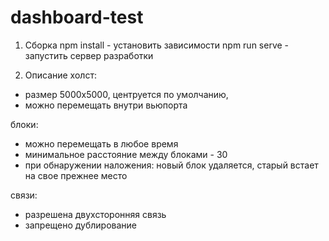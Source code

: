 # dashboard-test

1. Сборка
npm install - установить зависимости
npm run serve - запустить сервер разработки

2. Описание
холст:
- размер 5000х5000, центруется по умолчанию,
- можно перемещать внутри вьюпорта

блоки:
- можно перемещать в любое время
- минимальное расстояние между блоками - 30
- при обнаружении наложения: новый блок удаляется, старый встает на свое прежнее место

связи:
- разрешена двухсторонняя связь
- запрещено дублирование